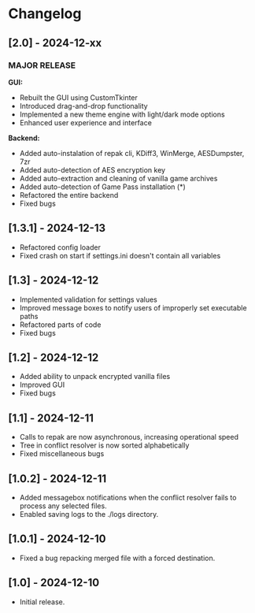 # Changelog

## [2.0] - 2024-12-xx

### MAJOR RELEASE

**GUI:**

- Rebuilt the GUI using CustomTkinter
- Introduced drag-and-drop functionality
- Implemented a new theme engine with light/dark mode options
- Enhanced user experience and interface

**Backend:**

- Added auto-instalation of repak cli, KDiff3, WinMerge, AESDumpster, 7zr
- Added auto-detection of AES encryption key
- Added auto-extraction and cleaning of vanilla game archives
- Added auto-detection of Game Pass installation (*)
- Refactored the entire backend
- Fixed bugs

## [1.3.1] - 2024-12-13

- Refactored config loader
- Fixed crash on start if settings.ini doesn't contain all variables

## [1.3] - 2024-12-12

- Implemented validation for settings values
- Improved message boxes to notify users of improperly set executable paths
- Refactored parts of code
- Fixed bugs

## [1.2] - 2024-12-12

- Added ability to unpack encrypted vanilla files
- Improved GUI
- Fixed bugs

## [1.1] - 2024-12-11

- Calls to repak are now asynchronous, increasing operational speed
- Tree in conflict resolver is now sorted alphabetically
- Fixed miscellaneous bugs

## [1.0.2] - 2024-12-11

- Added messagebox notifications when the conflict resolver fails to process any selected files.
- Enabled saving logs to the ./logs directory.

## [1.0.1] - 2024-12-10

- Fixed a bug repacking merged file with a forced destination.

## [1.0] - 2024-12-10

- Initial release.
